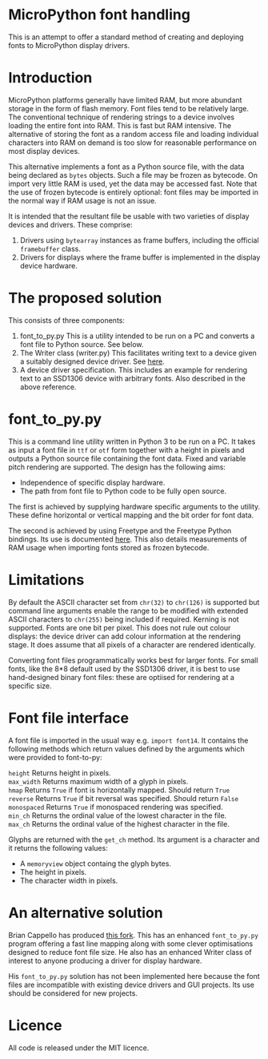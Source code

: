 # MicroPython font handling

This is an attempt to offer a standard method of creating and deploying fonts
to MicroPython display drivers.

# Introduction

MicroPython platforms generally have limited RAM, but more abundant storage in
the form of flash memory. Font files tend to be relatively large. The
conventional technique of rendering strings to a device involves loading the
entire font into RAM. This is fast but RAM intensive. The alternative of storing
the font as a random access file and loading individual characters into RAM on
demand is too slow for reasonable performance on most display devices.

This alternative implements a font as a Python source file, with the data being
declared as ``bytes`` objects. Such a file may be frozen as bytecode. On import
very little RAM is used, yet the data may be accessed fast. Note that the use
of frozen bytecode is entirely optional: font files may be imported in the
normal way if RAM usage is not an issue.

It is intended that the resultant file be usable with two varieties of display
devices and drivers. These comprise:

 1. Drivers using ``bytearray`` instances as frame buffers, including the
 official ``framebuffer`` class.
 2. Drivers for displays where the frame buffer is implemented in the display
 device hardware.

# The proposed solution

This consists of three components:

 1. font_to_py.py This is a utility intended to be run on a PC and converts a
 font file to Python source. See below.
 2. The Writer class (writer.py) This facilitates writing text to a device
 given a suitably designed device driver. See [here](./DRIVERS.md).
 3. A device driver specification. This includes an example for rendering text
 to an SSD1306 device with arbitrary fonts. Also described in the above reference.

# font_to_py.py

This is a command line utility written in Python 3 to be run on a PC. It takes
as input a font file in ``ttf`` or ``otf`` form together with a height in pixels
and outputs a Python source file containing the font data. Fixed and variable
pitch rendering are supported. The design has the following aims:

 * Independence of specific display hardware.
 * The path from font file to Python code to be fully open source.

The first is achieved by supplying hardware specific arguments to the utility.
These define horizontal or vertical mapping and the bit order for font data.

The second is achieved by using Freetype and the Freetype Python bindings. Its
use is documented [here](./FONT_TO_PY.md). This also details measurements of
RAM usage when importing fonts stored as frozen bytecode.

# Limitations

By default the ASCII character set from ``chr(32)`` to ``chr(126)`` is supported
but command line arguments enable the range to be modified with extended ASCII
characters to ``chr(255)`` being included if required. Kerning is not supported.
Fonts are one bit per pixel. This does not rule out colour displays: the device
driver can add colour information at the rendering stage. It does assume that
all pixels of a character are rendered identically.

Converting font files programmatically works best for larger fonts. For small
fonts, like the 8*8 default used by the SSD1306 driver, it is best to use
hand-designed binary font files: these are optiised for rendering at a specific
size.

# Font file interface

A font file is imported in the usual way e.g. ``import font14``. It contains
the following methods which return values defined by the arguments which were
provided to font-to-py:

``height`` Returns height in pixels.  
``max_width`` Returns maximum width of a glyph in pixels.  
``hmap`` Returns ``True`` if font is horizontally mapped. Should return ``True``  
``reverse`` Returns ``True`` if bit reversal was specified. Should return ``False``  
``monospaced`` Returns ``True`` if monospaced rendering was specified.  
``min_ch`` Returns the ordinal value of the lowest character in the file.  
``max_ch`` Returns the ordinal value of the highest character in the file.

Glyphs are returned with the ``get_ch`` method. Its argument is a character
and it returns the following values:

 * A ``memoryview`` object containg the glyph bytes.
 * The height in pixels.
 * The character width in pixels.

# An alternative solution

Brian Cappello has produced [this fork](https://github.com/briancappello/micropython-font-to-py.git).
This has an enhanced `font_to_py.py` program offering a fast line mapping along
with some clever optimisations designed to reduce font file size. He also has
an enhanced Writer class of interest to anyone producing a driver for display
hardware.

His `font_to_py.py` solution has not been implemented here because the font
files are incompatible with existing device drivers and GUI projects. Its use
should be considered for new projects.

# Licence

All code is released under the MIT licence.
